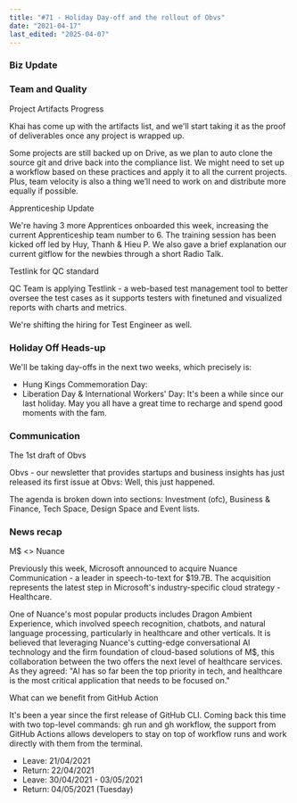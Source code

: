 ```yaml
---
title: "#71 - Holiday Day-off and the rollout of Obvs"
date: "2021-04-17"
last_edited: "2025-04-07"
---
```

### Biz Update


### Team and Quality

Project Artifacts Progress

Khai has come up with the artifacts list, and we'll start taking it as the proof of deliverables once any project is wrapped up.

Some projects are still backed up on Drive, as we plan to auto clone the source git and drive back into the compliance list. We might need to set up a workflow based on these practices and apply it to all the current projects. Plus, team velocity is also a thing we’ll need to work on and distribute more equally if possible.

Apprenticeship Update

We're having 3 more Apprentices onboarded this week, increasing the current Apprenticeship team number to 6. The training session has been kicked off led by Huy, Thanh & Hieu P. We also gave a brief explanation our current gitflow for the newbies through a short Radio Talk.

Testlink for QC standard

QC Team is applying Testlink - a web-based test management tool to better oversee the test cases as it supports testers with finetuned and visualized reports with charts and metrics.

We're shifting the hiring for Test Engineer as well.

### Holiday Off Heads-up

We'll be taking day-offs in the next two weeks, which precisely is:

- Hung Kings Commemoration Day:
- Liberation Day & International Workers' Day:
It's been a while since our last holiday. May you all have a great time to recharge and spend good moments with the fam.

### Communication

The 1st draft of Obvs

Obvs - our newsletter that provides startups and business insights has just released its first issue at Obvs: Well, this just happened.

The agenda is broken down into sections: Investment (ofc), Business & Finance, Tech Space, Design Space and Event lists.

### News recap

M$ <> Nuance

Previously this week, Microsoft announced to acquire Nuance Communication - a leader in speech-to-text for $19.7B. The acquisition represents the latest step in Microsoft's industry-specific cloud strategy - Healthcare.

One of Nuance's most popular products includes Dragon Ambient Experience, which involved speech recognition, chatbots, and natural language processing, particularly in healthcare and other verticals. It is believed that leveraging Nuance's cutting-edge conversational AI technology and the firm foundation of cloud-based solutions of M$, this collaboration between the two offers the next level of healthcare services. As they agreed: "AI has so far been the top priority in tech, and healthcare is the most critical application that needs to be focused on."

What can we benefit from GitHub Action

It's been a year since the first release of GitHub CLI. Coming back this time with two top-level commands: gh run and gh workflow, the support from GitHub Actions allows developers to stay on top of workflow runs and work directly with them from the terminal.

- Leave: 21/04/2021
- Return: 22/04/2021
- Leave: 30/04/2021 - 03/05/2021
- Return: 04/05/2021 (Tuesday)
